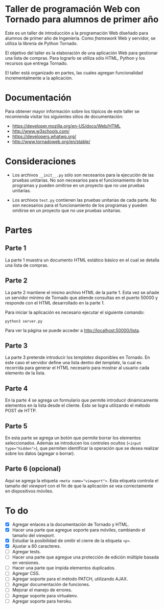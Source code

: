 # Taller de programación Web con Tornado para alumnos de primer año

Este es un taller de introducción a la programación Web
diseñado para alumnos de primer año de Ingeniería. Como
*framework* Web y servidor, se utiliza la librería de Python
Tornado.

El objetivo del taller es la elaboración de una aplicación
Web para gestionar una lista de compras. Para lograrlo se
utiliza sólo HTML, Python y los recursos que entrega
Tornado.

El taller está organizado en partes, las cuales agregan
funcionalidad incrementalmente a la aplicación.

# Documentación

Para obtener mayor información sobre los tópicos de este
taller se recomienda visitar los siguientes sitios de
documentación:

*   <https://developer.mozilla.org/en-US/docs/Web/HTML>
*   <http://www.w3schools.com/>
*   <https://developers.whatwg.org/>
*   <http://www.tornadoweb.org/en/stable/>

# Consideraciones

*   Los archivos `__init__.py` sólo son necesarios para la
    ejecución de las pruebas unitarias. No son necesarios
    para el funcionamiento de los programas y pueden
    omitirse en un proyecto que no use pruebas unitarias.

*   Los archivos `test.py` contienen las pruebas unitarias
    de cada parte. No son necesarios para el funcionamiento
    de los programas y pueden omitirse en un proyecto que no
    use pruebas unitarias.

# Partes

## Parte 1

La parte 1 muestra un documento HTML estático básico en el
cual se detalla una lista de compras.

## Parte 2

La parte 2 mantiene el mismo archivo HTML de la parte 1.
Esta vez se añade un servidor mínimo de Tornado que atiende
consultas en el puerto 50000 y responde con el HTML
desarrollado en la parte 1.

Para iniciar la aplicación es necesario ejecutar el
siguiente comando:

    python3 server.py

Para ver la página se puede acceder a
<http://localhost:50000/lista>.

## Parte 3

La parte 3 pretende introducir los *templates* disponibles
en Tornado. En este caso el servidor define una lista dentro
del *template*, la cual es recorrida para generar el HTML
necesario para mostrar al usuario cada elemento de la lista.

## Parte 4

En la parte 4 se agrega un formulario que permite introducir
dinámicamente elementos en la lista desde el cliente. Esto
se logra utilizando el método POST de HTTP.

## Parte 5

En esta parte se agrega un botón que permite borrar los
elementos seleccionados. Además se introducen los controles
ocultos (`<input type="hidden">`), que permiten identificar
la operación que se desea realizar sobre los datos (agregar
o borrar).

## Parte 6 (opcional)

Aquí se agrega la etiqueta `<meta name="viewport">`. Esta
etiqueta controla el tamaño del *viewport* con el fin de que
la aplicación se vea correctamente en dispositivos móviles.

# To do

- [x]   Agregar enlaces a la documentación de Tornado y
        HTML.
- [x]   Hacer una parte que agregue soporte para móviles,
        cambiando el tamaño del *viewport*.
- [x]   Estudiar la posibilidad de omitir el cierre de la
        etiqueta `<p>`.
- [x]   Ajustar a 80 caracteres.
- [ ]   Agregar tests.
- [ ]   Hacer una parte que agregue una protección de
        edición múltiple basada en versiones.
- [ ]   Hacer una parte que impida elementos duplicados.
- [ ]   Agregar CSS.
- [ ]   Agregar soporte para el método PATCH, utilizando
        AJAX.
- [ ]   Agregar documentación de funciones.
- [ ]   Mejorar el manejo de errores.
- [ ]   Agregar soporte para virtualenv.
- [ ]   Agregar soporte para heroku.
